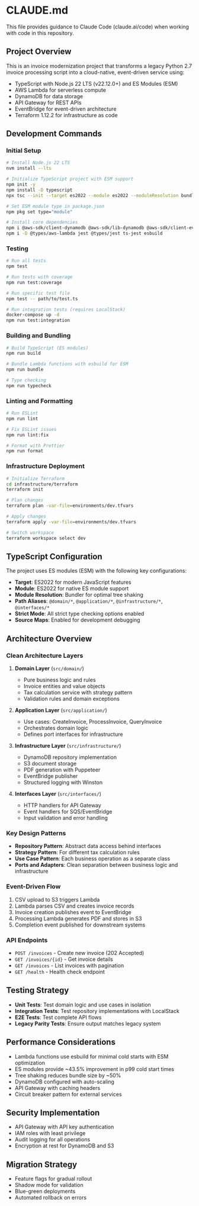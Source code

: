 # CLAUDE.md

This file provides guidance to Claude Code (claude.ai/code) when working with code in this repository.

## Project Overview

This is an invoice modernization project that transforms a legacy Python 2.7 invoice processing script into a cloud-native, event-driven service using:

- TypeScript with Node.js 22 LTS (v22.12.0+) and ES Modules (ESM)
- AWS Lambda for serverless compute
- DynamoDB for data storage
- API Gateway for REST APIs
- EventBridge for event-driven architecture
- Terraform 1.12.2 for infrastructure as code

## Development Commands

### Initial Setup

```bash
# Install Node.js 22 LTS
nvm install --lts

# Initialize TypeScript project with ESM support
npm init -y
npm install -D typescript
npx tsc --init --target es2022 --module es2022 --moduleResolution bundler --strict

# Set ESM module type in package.json
npm pkg set type="module"

# Install core dependencies
npm i @aws-sdk/client-dynamodb @aws-sdk/lib-dynamodb @aws-sdk/client-eventbridge @aws-sdk/client-s3
npm i -D @types/aws-lambda jest @types/jest ts-jest esbuild
```

### Testing

```bash
# Run all tests
npm test

# Run tests with coverage
npm run test:coverage

# Run specific test file
npm test -- path/to/test.ts

# Run integration tests (requires LocalStack)
docker-compose up -d
npm run test:integration
```

### Building and Bundling

```bash
# Build TypeScript (ES modules)
npm run build

# Bundle Lambda functions with esbuild for ESM
npm run bundle

# Type checking
npm run typecheck
```

### Linting and Formatting

```bash
# Run ESLint
npm run lint

# Fix ESLint issues
npm run lint:fix

# Format with Prettier
npm run format
```

### Infrastructure Deployment

```bash
# Initialize Terraform
cd infrastructure/terraform
terraform init

# Plan changes
terraform plan -var-file=environments/dev.tfvars

# Apply changes
terraform apply -var-file=environments/dev.tfvars

# Switch workspace
terraform workspace select dev
```

## TypeScript Configuration

The project uses ES modules (ESM) with the following key configurations:

- **Target**: ES2022 for modern JavaScript features
- **Module**: ES2022 for native ES module support
- **Module Resolution**: Bundler for optimal tree shaking
- **Path Aliases**: `@domain/*`, `@application/*`, `@infrastructure/*`, `@interfaces/*`
- **Strict Mode**: All strict type checking options enabled
- **Source Maps**: Enabled for development debugging

## Architecture Overview

### Clean Architecture Layers

1. **Domain Layer** (`src/domain/`)
   - Pure business logic and rules
   - Invoice entities and value objects
   - Tax calculation service with strategy pattern
   - Validation rules and domain exceptions

2. **Application Layer** (`src/application/`)
   - Use cases: CreateInvoice, ProcessInvoice, QueryInvoice
   - Orchestrates domain logic
   - Defines port interfaces for infrastructure

3. **Infrastructure Layer** (`src/infrastructure/`)
   - DynamoDB repository implementation
   - S3 document storage
   - PDF generation with Puppeteer
   - EventBridge publisher
   - Structured logging with Winston

4. **Interfaces Layer** (`src/interfaces/`)
   - HTTP handlers for API Gateway
   - Event handlers for SQS/EventBridge
   - Input validation and error handling

### Key Design Patterns

- **Repository Pattern**: Abstract data access behind interfaces
- **Strategy Pattern**: For different tax calculation rules
- **Use Case Pattern**: Each business operation as a separate class
- **Ports and Adapters**: Clean separation between business logic and infrastructure

### Event-Driven Flow

1. CSV upload to S3 triggers Lambda
2. Lambda parses CSV and creates invoice records
3. Invoice creation publishes event to EventBridge
4. Processing Lambda generates PDF and stores in S3
5. Completion event published for downstream systems

### API Endpoints

- `POST /invoices` - Create new invoice (202 Accepted)
- `GET /invoices/{id}` - Get invoice details
- `GET /invoices` - List invoices with pagination
- `GET /health` - Health check endpoint

## Testing Strategy

- **Unit Tests**: Test domain logic and use cases in isolation
- **Integration Tests**: Test repository implementations with LocalStack
- **E2E Tests**: Test complete API flows
- **Legacy Parity Tests**: Ensure output matches legacy system

## Performance Considerations

- Lambda functions use esbuild for minimal cold starts with ESM optimization
- ES modules provide ~43.5% improvement in p99 cold start times
- Tree shaking reduces bundle size by ~50%
- DynamoDB configured with auto-scaling
- API Gateway with caching headers
- Circuit breaker pattern for external services

## Security Implementation

- API Gateway with API key authentication
- IAM roles with least privilege
- Audit logging for all operations
- Encryption at rest for DynamoDB and S3

## Migration Strategy

- Feature flags for gradual rollout
- Shadow mode for validation
- Blue-green deployments
- Automated rollback on errors
